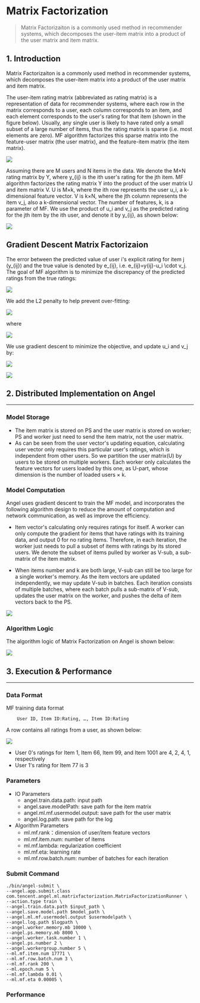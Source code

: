 # Matrix Factorization

> Matrix Factorizaiton is a commonly used method in recommender systems, which decomposes the user-item matrix into a product of the user matrix and item matrix.

## 1. Introduction

Matrix Factorizaiton is a commonly used method in recommender systems, which decomposes the user-item matrix into a product of the user matrix and item matrix.

The user-item rating matrix (abbreviated as rating matrix) is a representation of data for recommender systems, where each row in the matrix corresponds to a user, each column corresponds to an item, and each element corresponds to the user's rating for that item (shown in the figure below). Usually, any single user is likely to have rated only a small subset of a large number of items, thus the rating matrix is sparse (i.e. most elements are zero). MF algorithm factorizes this sparse matrix into the feature-user matrix (the user matrix), and the feature-item matrix (the item matrix).
 
![](../img/MF_item_user_mat.png)

Assuming there are M users and N items in the data. We denote the M×N rating matrix by Y, where y_{ij} is the ith user's rating for the jth item. MF algorithm factorizes the rating matrix Y into the product of the user matrix U and item matrix V. U is M×k, where the ith row represents the user u_i, a k-dimensional feature vector. V is k×N, where the jth column represents the item v_j, also a k-dimensional vector. The number of features, k, is a parameter of MF. We use the product of u_i and v_j as the predicted rating for the jth item by the ith user, and denote it by y_{ij}, as shown below:


![](../img/MF_UV.png)


## Gradient Descent Matrix Factorizaion

The error between the predicted value of user i's explicit rating for item j (y_{ij}) and the true value is denoted by e_{ij}, i.e. e_{ij}=y{ij}-u_i \cdot v_j. The goal of MF algorithm is to minimize the discrepancy of the predicted ratings from the true ratings:

![](../img/MF_obj.png)

We add the L2 penalty to help prevent over-fitting:

![](../img/MF_l2obj.png)

where

![](../img/MF_uvdot.png)     

We use gradient descent to minimize the objective, and update u_i and v_j by: 

![](../img/MF_update_u.png)    

![](../img/MF_update_v.png)




## 2. Distributed Implementation on Angel
---
### Model Storage
* The item matrix is stored on PS and the user matrix is stored on worker; PS and worker just need to send the item matrix, not the user matrix.
* As can be seen from the user vector's updating equation, calculating user vector only requires this particular user's ratings, which is independent from other users. So we partition the user matrix(U) by users to be stored on multiple workers. Each worker only calculates the feature vectors for users loaded by this one, as U-part, whose dimension is the number of loaded users × k.

### Model Computation
Angel uses gradient descent to train the MF model, and incorporates the following algorithm design to reduce the amount of computation and network communication, as well as improve the efficiency. 

* Item vector's calculating only requires ratings for itself. A worker can only compute the gradient for items that have ratings with its training data, and output 0 for no rating items. Therefore, in each iteration, the worker just needs to pull a subset of items with ratings by its stored users. We denote the subset of items pulled by worker as V-sub, a sub-matrix of the item matrix.    

* When items number and k are both large, V-sub can still be too large for a single worker's memory. As the item vectors are updated independently, we may update V-sub in batches. Each iteration consists of multiple batches, where each batch pulls a sub-matrix of V-sub, updates the user matrix on the worker, and pushes the delta of item vectors back to the PS.  

![](../img/MF_cal.png)


### Algorithm Logic

The algorithm logic of Matrix Factorization on Angel is shown below: 

![](../img/MF_code.png)


## 3. Execution & Performance

---

### Data Format

MF training data format

```
	User ID, Item ID:Rating, …, Item ID:Rating
```
	
A row contains all ratings from a user, as shown below:

![](../img/MF_data.png)

* User 0's ratings for Item 1, Item 66, Item 99, and Item 1001 are 4, 2, 4, 1, respectively
* User 1's rating for Item 77 is 3

### Parameters
* IO Parameters
  * angel.train.data.path: input path
  * angel.save.modelPath: save path for the item matrix
  * angel.ml.mf.usermodel.output: save path for the user matrix
  * angel.log.path: save path for the log
* Algorithm Parameters
  * ml.mf.rank：dimension of user/item feature vectors
  * ml.mf.item.num: number of items
  * ml.mf.lambda: regularization coefficient
  * ml.mf.eta: learning rate
  * ml.mf.row.batch.num: number of batches for each iteration


### Submit Command

```
./bin/angel-submit \
--angel.app.submit.class com.tencent.angel.ml.matrixfactorization.MatrixFactorizationRunner \
--action.type train \
--angel.train.data.path $input_path \
--angel.save.model.path $model_path \
--angel.ml.mf.usermodel.output $usermodelpath \
--angel.log.path $logpath \
--angel.worker.memory.mb 10000 \
--angel.ps.memory.mb 8000 \
--angel.worker.task.number 1 \
--angel.ps.number 2 \
--angel.workergroup.number 5 \
--ml.mf.item.num 17771 \
--ml.mf.row.batch.num 3 \
--ml.mf.rank 200 \
--ml.epoch.num 5 \
--ml.mf.lambda 0.01 \
--ml.mf.eta 0.00005 \
```

### Performance
